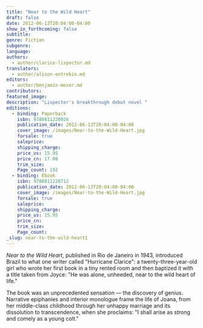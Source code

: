 ```yaml
---
title: "Near to the Wild Heart"
draft: false
date: 2012-06-13T20:04:00-04:00
show_in_forthcoming: false
subtitle:
genre: Fiction
subgenre:
language:
authors:
  - author/clarice-lispector.md
translators:
  - author/alison-entrekin.md
editors:
  - author/benjamin-moser.md
contributors:
featured_image:
description: "Lispector's breakthrough debut novel "
editions:
  - binding: Paperback
    isbn: 9780811220026
    publication_date: 2012-06-13T20:04:00-04:00
    cover_image: /images/Near-to-the-Wild-Heart.jpg
    forsale: true
    saleprice:
    shipping_charge:
    price_us: 15.95
    price_cn: 17.00
    trim_size:
    Page_count: 192
  - binding: Ebook
    isbn: 9780811220712
    publication_date: 2012-06-13T20:04:00-04:00
    cover_image: /images/Near-to-the-Wild-Heart.jpg
    forsale: true
    saleprice:
    shipping_charge:
    price_us: 15.95
    price_cn:
    trim_size:
    Page_count:
_slug: near-to-the-wild-heart1
---
```


_Near to the Wild Heart_, published in Rio de Janeiro in 1943, introduced Brazil to what one writer called "Hurricane Clarice": a twenty-three-year-old girl who wrote her first book in a tiny rented room and then baptized it with a title taken from Joyce: "He was alone, unheeded, near to the wild heart of life."

The book was an unprecedented sensation — the discovery of genius. Narrative epiphanies and interior monologue frame the life of Joana, from her middle-class childhood through her unhappy marriage and its dissolution to transcendence, when she proclaims: "I shall arise as strong and comely as a young colt."

